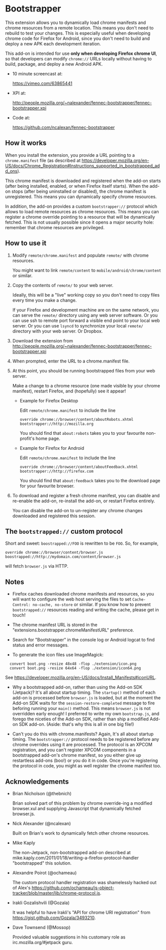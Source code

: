 Bootstrapper
============

This extension allows you to dynamically load chrome manifests and
chrome resources from a remote location.  This means you don't need to
rebuild to test your changes.  This is especially useful when
developing chrome code for Firefox for Android, since you don't need
to build and deploy a new APK each development iteration.

This add-on is intended for use **only when developing Firefox chrome
UI**, so that developers can modify `chrome://` URLs locally without
having to build, package, and deploy a new Android APK.

* 10 minute screencast at:

  https://vimeo.com/63865441

* XPI at:

  http://people.mozilla.org/~nalexander/fennec-bootstrapper/fennec-bootstrapper.xpi

* Code at:

  https://github.com/ncalexan/fennec-bootstrapper

How it works
------------

When you install the extension, you provide a URL pointing to a
`chrome.manifest` file (as described at
https://developer.mozilla.org/en-US/docs/Chrome_Registration#Instructions_supported_in_bootstrapped_add_ons).

This chrome manifest is downloaded and registered when the add-on
starts (after being installed, enabled, or when Firefox itself
starts).  When the add-on stops (after being uninstalled or disabled),
the chrome manifest is unregistered.  This means you can dynamically
specify chrome resources.

In addition, the add-on provides a custom `bootstrapper://` protocol
which allows to load remote resources as chrome resources.  This means
you can register a chrome override pointing to a resource that will be
dynamically fetched.  This is not usually possible since it opens a
major security hole: remember that chrome resources are privileged.

How to use it
-------------

1) Modify `remote/chrome.manifest` and populate `remote/` with chrome
   resources.

   You might want to link `remote/content` to
   `mobile/android/chrome/content` or similar.

2) Copy the contents of `remote/` to your web server.

   Ideally, this will be a "live" working copy so you don't need to
   copy files every time you make a change.

   If your Firefox and development machine are on the same network,
   you can serve the `remote/` directory using any web server
   software.  Or you can use ssh to remote port forward a visible end
   point to your local web server.  Or you can use `lsyncd` to
   synchronize your local `remote/` directory with your web server.
   Or Dropbox.

3) Download the extension from http://people.mozilla.org/~nalexander/fennec-bootstrapper/fennec-bootstrapper.xpi

4) When prompted, enter the URL to a chrome.manifest file.

5) At this point, you should be running bootstrapped files from your web server.

   Make a change to a chrome resource (one made visible by your chrome
   manifest), restart Firefox, and (hopefully) see it appear!

   * Example for Firefox Desktop

     Edit `remote/chrome.manifest` to include the line

     ```
     override chrome://browser/content/aboutRobots.xhtml bootstrapper://http://mozilla.org
     ```

     You should find that `about:robots` takes you to your favourite
     non-profit's home page.

   * Example for Firefox for Android

     Edit `remote/chrome.manifest` to include the line

     ```
     override chrome://browser/content/aboutFeedback.xhtml bootstrapper://http://firefox.com
     ```

     You should find that `about:feedback` takes you to the download
     page for your favourite browser.

7) To download and register a fresh chrome manifest, you can disable
   and re-enable the add-on, re-install the add-on, or restart Firefox
   entirely.

   You can disable the add-on to un-register any chrome changes
   downloaded and registered this session.

The `bootstrapped://` custom protocol
-------------------------------------

Short and sweet: `boostrapped://FOO` is rewritten to be `FOO`.  So,
for example,

```
override chrome://browser/content/browser.js boostrapped://http://mydomain.com/content/browser.js
```

will fetch `browser.js` via HTTP.

Notes
-----

* Firefox caches downloaded chrome manifests and resources, so you
  will want to configure the web host serving the files to set
  `Cache-Control: no-cache, no-store` or similar.  If you know how to
  prevent `bootstrapped://` resources reading and writing the cache,
  please get in touch!

* The chrome manifest URL is stored in the
  "extensions.bootstrapper.chromeManifestURL" preference.

* Search for "Bootstrapper" in the console log or Android logcat to
  find status and error messages.

* To generate the icon files use ImageMagick:

```
  convert boot.png -resize 48x48 -flop ./extension/icon.png
  convert boot.png -resize 64x64 -flop ./extension/icon64.png
```

  See https://developer.mozilla.org/en-US/docs/Install_Manifests#iconURL.

* Why a bootstrapped add-on, rather than using the Add-on SDK
  (Jetpack)?  It's all about startup timing.  The `startup()` method
  of each add-on is processed before `browser.js` is loaded, but at
  the moment the Add-on SDK waits for the `session-restore-completed`
  message to fire beforing running your `main()` method.  This means
  `browser.js` is not overridden early enough!  I preferred to write
  my own `bootstrap.js`, and forego the niceties of the Add-on SDK,
  rather than ship a modified Add-on SDK add-on.  (Aside: that's why
  this is all in one big file!)

* Can't you do this with chrome.manifests?  Again, It's all about
  startup timing.  The `bootstrapper://` protocol needs to be
  registered before any chrome overrides using it are processed.  The
  protocol is an XPCOM registration, and you can't register XPCOM
  components in a bootstrapped add-on's chrome manifest, so you either
  give up restartless add-ons (boo!) or you do it in code.  Once
  you're registering the protocol in code, you might as well register
  the chrome manifest too.

Acknowledgements
----------------

* Brian Nicholson (@thebnich)

  Brian solved part of this problem by chrome override-ing a modified
  browser.xul and supplying Javascript that dynamically fetched
  browser.js.

* Nick Alexander (@ncalexan)

  Built on Brian's work to dynamically fetch other chrome resources.

* Mike Kaply

  The non-Jetpack, non-bootstrapped add-on described at
  mike.kaply.com/2011/01/18/writing-a-firefox-protocol-handler
  "bootstrapped" this solution.

* Alexandre Poirot (@ochameau)

  The custom protocol handler registration was shamelessly hacked out
  of Alex's
  https://github.com/ochameau/js-object-tracker/blob/master/lib/chrome-protocol.js.

* Irakli Gozalishvili (@Gozala)

  It was helpful to have Irakli's "API for chrome URI registration"
  from https://gist.github.com/Gozala/3493210.

* Dave Townsend (@Mossop)

  Provided valuable suggestions in his customary role as
  irc.mozilla.org/#jetpack guru.